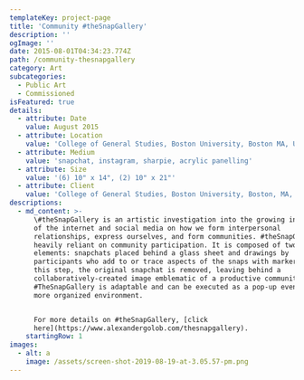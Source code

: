 ```yaml
---
templateKey: project-page
title: 'Community #theSnapGallery'
description: ''
ogImage: ''
date: 2015-08-01T04:34:23.774Z
path: /community-thesnapgallery
category: Art
subcategories:
  - Public Art
  - Commissioned
isFeatured: true
details:
  - attribute: Date
    value: August 2015
  - attribute: Location
    value: 'College of General Studies, Boston University, Boston MA, USA, 02215'
  - attribute: Medium
    value: 'snapchat, instagram, sharpie, acrylic panelling'
  - attribute: Size
    value: '(6) 10" x 14", (2) 10" x 21"'
  - attribute: Client
    value: 'College of General Studies, Boston University, Boston, MA, USA'
descriptions:
  - md_content: >-
      \#theSnapGallery is an artistic investigation into the growing influence
      of the internet and social media on how we form interpersonal
      relationships, express ourselves, and form communities. #theSnapGallery is
      heavily reliant on community participation. It is composed of two
      elements: snapchats placed behind a glass sheet and drawings by
      participants who add to or trace aspects of the snaps with markers. After
      this step, the original snapchat is removed, leaving behind a
      collaboratively-created image emblematic of a productive community.
      #TheSnapGallery is adaptable and can be executed as a pop-up event or in a
      more organized environment.


      For more details on #theSnapGallery, [click
      here](https://www.alexandergolob.com/thesnapgallery).
    startingRow: 1
images:
  - alt: a
    image: /assets/screen-shot-2019-08-19-at-3.05.57-pm.png
---
```


